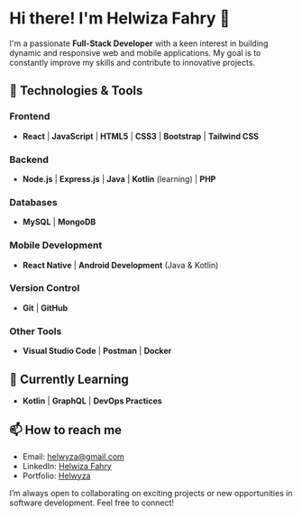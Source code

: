 # Hi there! I'm Helwiza Fahry 👋

I'm a passionate **Full-Stack Developer** with a keen interest in building dynamic and responsive web and mobile applications. My goal is to constantly improve my skills and contribute to innovative projects.

## 🚀 Technologies & Tools

### Frontend
- **React** | **JavaScript** | **HTML5** | **CSS3** | **Bootstrap** | **Tailwind CSS**

### Backend
- **Node.js** | **Express.js** | **Java** | **Kotlin** (learning) | **PHP**

### Databases
- **MySQL** | **MongoDB**

### Mobile Development
- **React Native** | **Android Development** (Java & Kotlin)

### Version Control
- **Git** | **GitHub**

### Other Tools
- **Visual Studio Code** | **Postman** | **Docker**

## 🌱 Currently Learning
- **Kotlin** | **GraphQL** | **DevOps Practices**

## 📫 How to reach me
- Email: helwyza@gmail.com
- LinkedIn: [Helwiza Fahry]([https://linkedin.com/in/helwiza-fahry](https://www.linkedin.com/in/helwiza-fahry-192a19230/))
- Portfolio: [Helwyza](https://helwyza.netlify.app/)

I’m always open to collaborating on exciting projects or new opportunities in software development. Feel free to connect!
